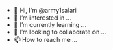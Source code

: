 - 👋 Hi, I’m @army1salari
- 👀 I’m interested in ...
- 🌱 I’m currently learning ...
- 💞️ I’m looking to collaborate on ...
- 📫 How to reach me ...

<!---
army1salari/army1salari is a ✨ special ✨ repository because its `README.md` (this file) appears on your GitHub profile.
You can click the Preview link to take a look at your changes.
--->
